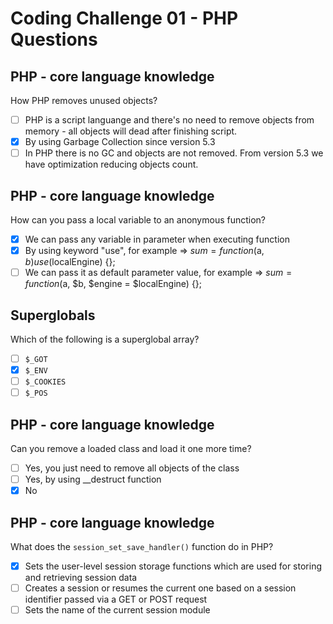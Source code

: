 # Coding Challenge 01 - PHP Questions

## PHP - core language knowledge
How PHP removes unused objects?

- [ ] PHP is a script languange and there's no need to remove objects from memory - all objects will dead after finishing script.
- [X] By using Garbage Collection since version 5.3
- [ ] In PHP there is no GC and objects are not removed. From version 5.3 we have optimization reducing objects count.

## PHP - core language knowledge
How can you pass a local variable to an anonymous function?

- [X] We can pass any variable in parameter when executing function
- [X] By using keyword "use", for example => $sum = function($a, $b) use ($localEngine) {};
- [ ] We can pass it as default parameter value, for example => $sum = function ($a, $b, $engine = $localEngine) {};

## Superglobals
Which of the following is a superglobal array?

- [ ] `$_GOT`
- [X] `$_ENV`
- [ ] `$_COOKIES`
- [ ] `$_POS`

## PHP - core language knowledge
Can you remove a loaded class and load it one more time?

- [ ] Yes, you just need to remove all objects of the class
- [ ] Yes, by using \__destruct function
- [X] No

## PHP - core language knowledge
What does the `session_set_save_handler()` function do in PHP?

- [X] Sets the user-level session storage functions which are used for storing and retrieving session data
- [ ] Creates a session or resumes the current one based on a session identifier passed via a GET or POST request
- [ ] Sets the name of the current session module
